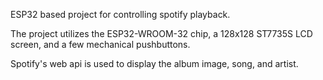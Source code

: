 ESP32 based project for controlling spotify playback.

The project utilizes the ESP32-WROOM-32 chip, a 128x128 ST7735S LCD screen, and a few mechanical pushbuttons.

Spotify's web api is used to display the album image, song, and artist.

